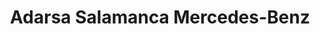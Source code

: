 ---
title: "Adarsa Salamanca Mercedes-Benz"
url: /salamanca/adarsa-salamanca-mercedes-benz/
shop: Autohaus
---